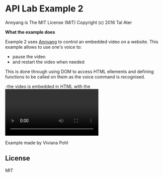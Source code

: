 # API Lab Example 2

Annyang is The MIT License (MIT)
Copyright (c) 2016 Tal Ater

**What the example does**

Example 2 uses [Annyang] to control an embedded video on a website. This example allows to use one's voice to:

  - pause the video
  - and restart the video when needed
 
  
This is done through using DOM to access HTML ellements and defining functions to be called on them as the voice command is recognised.

  -the video is embedded in HTML with the <video> hmtl5 tag and then called through the dom
  -two functions are declared within the JavaScript file that pause and play the video
  -with the commands the words that needed to be recognized by annyang are defined.
  
Example made by Viviana Pohl


License
----

MIT

   [Annyang]: <https://www.talater.com/annyang/m>
